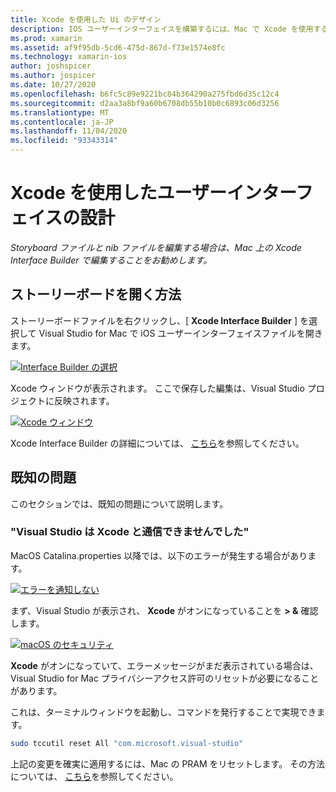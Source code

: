 ```yaml
---
title: Xcode を使用した Ui のデザイン
description: IOS ユーザーインターフェイスを構築するには、Mac で Xcode を使用することをお勧めします。
ms.prod: xamarin
ms.assetid: af9f95db-5cd6-475d-867d-f73e1574e8fc
ms.technology: xamarin-ios
author: joshspicer
ms.author: jospicer
ms.date: 10/27/2020
ms.openlocfilehash: b6fc5c89e9221bc84b364290a275fbd6d35c12c4
ms.sourcegitcommit: d2aa3a8bf9a60b6708db55b10b0c6893c06d3256
ms.translationtype: MT
ms.contentlocale: ja-JP
ms.lasthandoff: 11/04/2020
ms.locfileid: "93343314"
---
```

# <a name="using-xcode-to-design-user-interfaces"></a>Xcode を使用したユーザーインターフェイスの設計

_Storyboard ファイルと nib ファイルを編集する場合は、Mac 上の Xcode Interface Builder で編集することをお勧めします。_

## <a name="how-to-open-a-storyboard"></a>ストーリーボードを開く方法 

ストーリーボードファイルを右クリックし、[ **Xcode Interface Builder** ] を選択して Visual Studio for Mac で iOS ユーザーインターフェイスファイルを開きます。

[![Interface Builder の選択](images/select-interface-builder.png)](images/select-interface-builder.png#lightbox)

Xcode ウィンドウが表示されます。 ここで保存した編集は、Visual Studio プロジェクトに反映されます。

[![Xcode ウィンドウ](images/xcode.png)](images/xcode.png#lightbox)

Xcode Interface Builder の詳細については、 [こちら](https://developer.apple.com/xcode/interface-builder/)を参照してください。

## <a name="known-problems"></a>既知の問題

このセクションでは、既知の問題について説明します。

### <a name="visual-studio-could-not-communicate-with-xcode"></a>"Visual Studio は Xcode と通信できませんでした"

MacOS Catalina.properties 以降では、以下のエラーが発生する場合があります。

[![エラーを通知しない](images/could-not-communicate.png)](images/could-not-communicate.png#lightbox)

まず、Visual Studio が表示され、 **Xcode** がオンになっていることを **> &** 確認します。

[![macOS のセキュリティ](images/macos-security.png)](images/macos-security.png#lightbox)

**Xcode** がオンになっていて、エラーメッセージがまだ表示されている場合は、Visual Studio for Mac プライバシーアクセス許可のリセットが必要になることがあります。

これは、ターミナルウィンドウを起動し、コマンドを発行することで実現できます。

```bash
sudo tccutil reset All "com.microsoft.visual-studio"
```

上記の変更を確実に適用するには、Mac の PRAM をリセットします。 その方法については、 [こちら](https://support.apple.com/HT204063)を参照してください。

